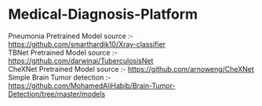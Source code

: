 # Medical-Diagnosis-Platform

Pneumonia Pretrained Model source :- https://github.com/smarthardik10/Xray-classifier  
TBNet Pretrained Model source :- https://github.com/darwinai/TuberculosisNet  
CheXNet Pretrained Model source :- https://github.com/arnoweng/CheXNet  
Simple Brain Tumor detection :- https://github.com/MohamedAliHabib/Brain-Tumor-Detection/tree/master/models 
